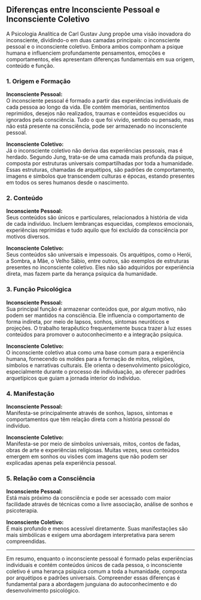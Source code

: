 
## Diferenças entre Inconsciente Pessoal e Inconsciente Coletivo

A Psicologia Analítica de Carl Gustav Jung propõe uma visão inovadora do inconsciente, dividindo-o em duas camadas principais: o inconsciente pessoal e o inconsciente coletivo. Embora ambos componham a psique humana e influenciem profundamente pensamentos, emoções e comportamentos, eles apresentam diferenças fundamentais em sua origem, conteúdo e função.

### 1. Origem e Formação

**Inconsciente Pessoal:**  
O inconsciente pessoal é formado a partir das experiências individuais de cada pessoa ao longo da vida. Ele contém memórias, sentimentos reprimidos, desejos não realizados, traumas e conteúdos esquecidos ou ignorados pela consciência. Tudo o que foi vivido, sentido ou pensado, mas não está presente na consciência, pode ser armazenado no inconsciente pessoal.

**Inconsciente Coletivo:**  
Já o inconsciente coletivo não deriva das experiências pessoais, mas é herdado. Segundo Jung, trata-se de uma camada mais profunda da psique, composta por estruturas universais compartilhadas por toda a humanidade. Essas estruturas, chamadas de arquétipos, são padrões de comportamento, imagens e símbolos que transcendem culturas e épocas, estando presentes em todos os seres humanos desde o nascimento.

### 2. Conteúdo

**Inconsciente Pessoal:**  
Seus conteúdos são únicos e particulares, relacionados à história de vida de cada indivíduo. Incluem lembranças esquecidas, complexos emocionais, experiências reprimidas e tudo aquilo que foi excluído da consciência por motivos diversos.

**Inconsciente Coletivo:**  
Seus conteúdos são universais e impessoais. Os arquétipos, como o Herói, a Sombra, a Mãe, o Velho Sábio, entre outros, são exemplos de estruturas presentes no inconsciente coletivo. Eles não são adquiridos por experiência direta, mas fazem parte da herança psíquica da humanidade.

### 3. Função Psicológica

**Inconsciente Pessoal:**  
Sua principal função é armazenar conteúdos que, por algum motivo, não podem ser mantidos na consciência. Ele influencia o comportamento de forma indireta, por meio de lapsos, sonhos, sintomas neuróticos e projeções. O trabalho terapêutico frequentemente busca trazer à luz esses conteúdos para promover o autoconhecimento e a integração psíquica.

**Inconsciente Coletivo:**  
O inconsciente coletivo atua como uma base comum para a experiência humana, fornecendo os moldes para a formação de mitos, religiões, símbolos e narrativas culturais. Ele orienta o desenvolvimento psicológico, especialmente durante o processo de individuação, ao oferecer padrões arquetípicos que guiam a jornada interior do indivíduo.

### 4. Manifestação

**Inconsciente Pessoal:**  
Manifesta-se principalmente através de sonhos, lapsos, sintomas e comportamentos que têm relação direta com a história pessoal do indivíduo.

**Inconsciente Coletivo:**  
Manifesta-se por meio de símbolos universais, mitos, contos de fadas, obras de arte e experiências religiosas. Muitas vezes, seus conteúdos emergem em sonhos ou visões com imagens que não podem ser explicadas apenas pela experiência pessoal.

### 5. Relação com a Consciência

**Inconsciente Pessoal:**  
Está mais próximo da consciência e pode ser acessado com maior facilidade através de técnicas como a livre associação, análise de sonhos e psicoterapia.

**Inconsciente Coletivo:**  
É mais profundo e menos acessível diretamente. Suas manifestações são mais simbólicas e exigem uma abordagem interpretativa para serem compreendidas.

---

Em resumo, enquanto o inconsciente pessoal é formado pelas experiências individuais e contém conteúdos únicos de cada pessoa, o inconsciente coletivo é uma herança psíquica comum a toda a humanidade, composta por arquétipos e padrões universais. Compreender essas diferenças é fundamental para a abordagem junguiana do autoconhecimento e do desenvolvimento psicológico.
```
